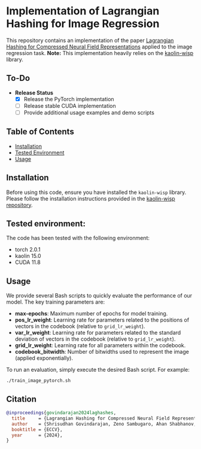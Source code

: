 # Implementation of Lagrangian Hashing for Image Regression

This repository contains an implementation of the paper [Lagrangian Hashing for Compressed Neural Field Representations](https://arxiv.org/abs/2409.05334) applied to the image regression task. **Note:** This implementation heavily relies on the [kaolin-wisp](https://github.com/NVIDIAGameWorks/kaolin-wisp) library.

## To-Do

- **Release Status**
  - [x] Release the PyTorch implementation
  - [ ] Release stable CUDA implementation
  - [ ] Provide additional usage examples and demo scripts

## Table of Contents

- [Installation](#installation)
- [Tested Environment](#tested-environment)
- [Usage](#usage)

## Installation

Before using this code, ensure you have installed the `kaolin-wisp` library. Please follow the installation instructions provided in the [kaolin-wisp repository](https://github.com/NVIDIAGameWorks/kaolin-wisp).

## Tested environment:

The code has been tested with the following environment:
- torch 2.0.1
- kaolin 15.0
- CUDA 11.8

## Usage

We provide several Bash scripts to quickly evaluate the performance of our model. The key training parameters are:

- **max-epochs**: Maximum number of epochs for model training.
- **pos_lr_weight**: Learning rate for parameters related to the positions of vectors in the codebook (relative to `grid_lr_weight`).
- **var_lr_weight**: Learning rate for parameters related to the standard deviation of vectors in the codebook (relative to `grid_lr_weight`).
- **grid_lr_weight**: Learning rate for all parameters within the codebook.
- **codebook_bitwidth**: Number of bitwidths used to represent the image (applied exponentially).

To run an evaluation, simply execute the desired Bash script. For example:

```
./train_image_pytorch.sh
```

## Citation

```bibtex
@inproceedings{govindarajan2024laghashes,
  title     = {Lagrangian Hashing for Compressed Neural Field Representations},
  author    = {Shrisudhan Govindarajan, Zeno Sambugaro, Ahan Shabhanov, Towaki Takikawa, Weiwei Sun, Daniel Rebain, Nicola Conci, Kwang Moo  Yi, Andrea Tagliasacchi},
  booktitle = {ECCV},
  year      = {2024},
}
```